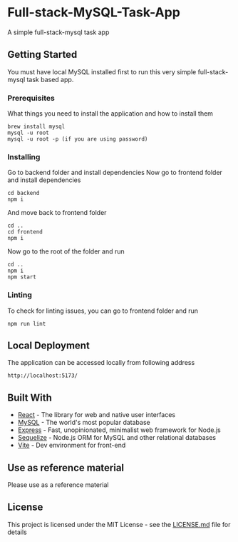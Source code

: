 # Full-stack-MySQL-Task-App

A simple full-stack-mysql task app

## Getting Started

You must have local MySQL installed first to run this very simple full-stack-mysql task based app.

### Prerequisites

What things you need to install the application and how to install them

```
brew install mysql
mysql -u root
mysql -u root -p (if you are using password)
```

### Installing

Go to backend folder and install dependencies
Now go to frontend folder and install dependencies

```
cd backend
npm i
```

And move back to frontend folder

```
cd ..
cd frontend
npm i
```

Now go to the root of the folder and run

```
cd ..
npm i
npm start
```

### Linting

To check for linting issues, you can go to frontend folder
and run

```
npm run lint
```

## Local Deployment

The application can be accessed locally from following address

```
http://localhost:5173/
```

## Built With

- [React](https://react.dev/) - The library for web and native user interfaces
- [MySQL](https://www.mysql.com/) - The world's most popular database
- [Express](https://expressjs.com/) - Fast, unopinionated, minimalist web framework for Node.js
- [Sequelize](https://sequelize.org/) - Node.js ORM for MySQL and other relational databases
- [Vite](https://vitejs.dev/) - Dev environment for front-end

## Use as reference material

Please use as a reference material

## License

This project is licensed under the MIT License - see the [LICENSE.md](LICENSE.md) file for details
